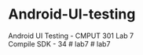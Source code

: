# Android-UI-testing
Android UI Testing - CMPUT 301 Lab 7   
Compile SDK - 34
#   l a b 7  
 #   l a b 7  
 